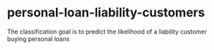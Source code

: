 # personal-loan-liability-customers
The classification goal is to predict the likelihood of a liability customer buying personal loans
